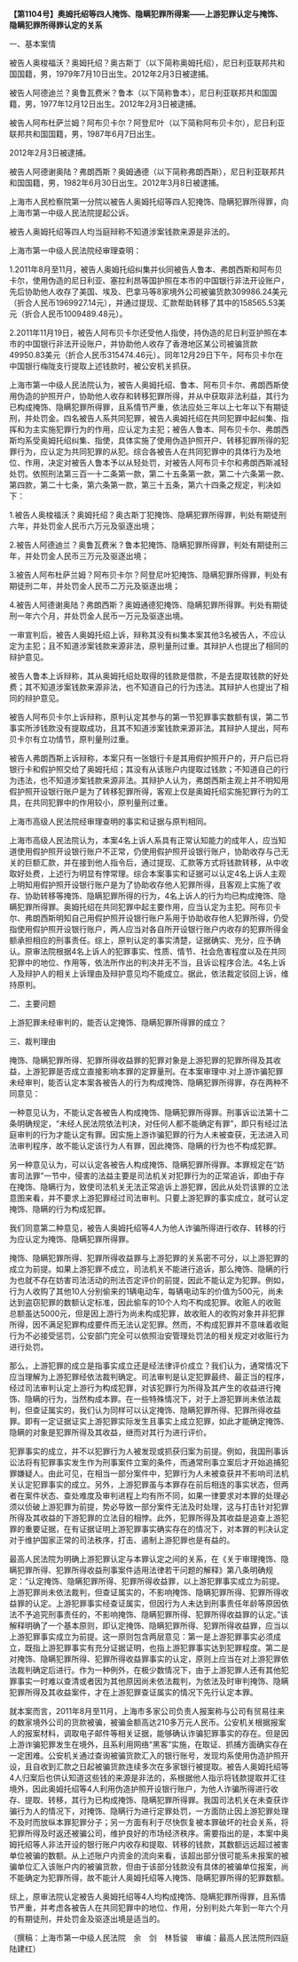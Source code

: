 **【第1104号】奥姆托绍等四人掩饰、隐瞒犯罪所得案——上游犯罪认定与掩饰、隐瞒犯罪所得罪认定的关系**

一、基本案情

被告人奥梭福沃？奥姆托绍？奥古斯丁（以下简称奥姆托绍），尼日利亚联邦共和国国籍，男，1979年7月10日出生。2012年2月3日被逮捕。

被告人阿德迪兰？奥鲁瓦费米？鲁本（以下简称鲁本），尼日利亚联邦共和国国籍，男，1977年12月12日出生。2012年2月3日被逮捕。

被告人阿布杜萨兰姆？阿布贝卡尔？阿登尼叶（以下简称阿布贝卡尔），尼日利亚联邦共和国国籍，男，1987年6月7日出生。

2012年2月3日被逮捕。

被告人阿德谢奥陆？弗朗西斯？奥姆通德（以下简称弗朗西斯），尼日利亚联邦共和国国籍，男，1982年6月30日出生。2012年3月8日被逮捕。

上海市人民检察院第一分院以被告人奥姆托绍等四人犯掩饰、隐瞒犯罪所得罪，向上海市第一中级人民法院提起公诉。

被告人奥姆托绍等四人均当庭辩称不知道涉案钱款来源是非法的。

上海市第一中级人民法院经审理查明：

1.2011年8月至11月，被告人奥姆托绍纠集并伙同被告人鲁本、弗朗西斯和阿布贝卡尔，使用伪造的尼日利亚、塞拉利昂等国护照在本市的中国银行非法开设账户，先后协助他人收存了美国、埃及、巴拿马等8家境外公司被骗货款309986.24美元（折合人民币1969927.14元），并通过提现、汇款帮助转移了其中的158565.53美元（折合人民币1009489.48元）。

2.2011年11月19日，被告人阿布贝卡尔还受他人指使，持伪造的尼日利亚护照在本市的中国银行非法开设账户，并协助他人收存了香港地区某公司被骗货款49950.83美元（折合人民币315474.46元）。同年12月29日下午，阿布贝卡尔在中国银行梅陇支行提取上述钱款时，被公安机关抓获。

上海市第一中级人民法院认为，被告人奥姆托绍、鲁本、阿布贝卡尔、弗朗西斯使用伪造的护照开户，协助他人收存和转移犯罪所得，并从中获取非法利益，其行为已构成掩饰、隐瞒犯罪所得罪，且系情节严重，依法应处三年以上七年以下有期徒刑，并处罚金。四名被告人系共同犯罪，被告人奥姆托绍在共同犯罪中起纠集、指挥和为主实施犯罪行为的作用，应认定为主犯；被告人鲁本、阿布贝卡尔、弗朗西斯均系受奥姆托绍纠集、指使，具体实施了使用伪造护照开户、转移犯罪所得的犯罪行为，应认定为共同犯罪的从犯。综合各被告人在共同犯罪中的具体行为及地位、作用，决定对被告人鲁本予以从轻处罚，对被告人阿布贝卡尔和弗朗西斯减轻处罚。依照刑法第三百一十二条第一款，第二十五条第一款，第二十六条第一款、第四款，第二十七条，第六条第一款，第三十五条，第六十四条之规定，判决如下：

1.被告人奥梭福沃？奥姆托绍？奥古斯丁犯掩饰、隐瞒犯罪所得罪，判处有期徒刑六年，并处罚金人民币六万元及驱逐出境；

2.被告人阿德迪兰？奥鲁瓦费米？鲁本犯掩饰、隐瞒犯罪所得罪，判处有期徒刑三年，并处罚金人民币三万元及驱逐出境；

3.被告人阿布杜萨兰姆？阿布贝卡尔？阿登尼叶犯掩饰、隐瞒犯罪所得罪，判处有期徒刑二年，并处罚金人民币二万元及驱逐出境；

4.被告人阿德谢奥陆？弗朗西斯？奥姆通德犯掩饰、隐瞒犯罪所得罪。判处有期徒刑一年六个月，并处罚金人民币一万元及驱逐出境。

一审宣判后，被告人奥姆托绍上诉，辩称其没有纠集本案其他3名被告人，不应认定为主犯；且不知道涉案钱款来源非法，原判量刑过重。其辩护人也提出了相同的辩护意见。

被告人鲁本上诉辩称，其从奥姆托绍处取得的钱款是借款，不是去提取钱款的好处费；其不知道涉案钱款来源非法，也不知道自己的行为违法。其辩护人也提出了相同的辩护意见。

被告人阿布贝卡尔上诉辩称，原判认定其参与的第一节犯罪事实数额有误，第二节事实所涉钱款没有提取成功，且其不知道涉案钱款来源非法。其辩护人提出，阿布贝卡尔有立功情节，原判量刑过重。

被告人弗朗西斯上诉辩称，本案只有一张银行卡是其用假护照开户的，开户后已将银行卡和假护照交给了奥姆托绍；其没有从该账户内提取过钱款；不知道自己的行为违法，也不知道涉案钱款来源非法。其辩护人认为，弗朗西斯主观上并不明知用假护照开设银行账户是为了转移犯罪所得，客观上仅是奥姆托绍实施犯罪行为的工具，在共同犯罪中的作用较小，原判量刑过重。

上海市高级人民法院经审理查明的事实和证据与原判相同。

上海市高级人民法院认为，本案4名上诉人系具有正常认知能力的成年人，应当知道使用假护照开设银行账户不正常，仍使用假护照开设银行账户，协助收存与己无关的巨额汇款，并在接到他人指令后，通过提现、汇款等方式将钱款转移，从中收取好处费，上述行为明显有悖常理。综合本案事实和证据可以认定4名上诉人主观上明知用假护照开设银行账户是为了协助收存他人犯罪所得，且客观上实施了收存、协助转移等掩饰、隐瞒犯罪所得的行为，4名上诉人的行为均已构成掩饰、隐瞒犯罪所得罪。奥姆托绍在共同犯罪中起主要作用，应当认定为主犯。阿布贝卡尔、弗朗西斯明知自己用假护照开设银行账户系用于协助收存他人犯罪所得，仍受指使用假护照开设银行账户，两人应当对各自所开设银行账户内收存的犯罪所得金额承担相应的刑事责任。综上，原判认定的事实清楚，证据确实、充分，应予确认。原审法院根据4名上诉人的犯罪事实、性质、情节、社会危害程度以及在共同犯罪中的地位、作用等，依法所作出的判决并无不当，且诉讼程序合法。4名上诉人及辩护人的相关上诉理由及辩护意见均不能成立。据此，依法裁定驳回上诉，维持原判。

二、主要问题

上游犯罪未经审判的，能否认定掩饰、隐瞒犯罪所得罪的成立？

三、裁判理由

掩饰、隐瞒犯罪所得、犯罪所得收益罪的犯罪对象是上游犯罪的犯罪所得及其收益，上游犯罪是否成立直接影响本罪的定罪量刑。在本案审理中.对上游诈骗犯罪未经审判，能否认定本案各被告人的行为构成掩饰、隐瞒犯罪所得罪，存在两种不同意见：

一种意见认为，不能认定各被告人构成掩饰、隐瞒犯罪所得罪。刑事诉讼法第十二条明确规定，“未经人民法院依法判决，对任何人都不能确定有罪”，即只有经过法庭审判的行为才能认定有罪。因实施上游诈骗犯罪的行为人未被查获，无法进入司法审判程序，故不能认定该行为人有罪，因此掩饰、隐瞒的行为也不构成犯罪。

另一种意见认为，可以认定各被告人构成掩饰、隐瞒犯罪所得罪。本罪规定在“妨害司法罪”一节中，侵害的法益主要是司法机关对犯罪行为的正常追诉，即由于存在掩饰、隐瞒行为，致使司法机关无法正常追诉上游犯罪，因此从处罚该罪的立法意图来看，并不要求上游犯罪经过司法审判。只要上游犯罪的事实成立，就可认定掩饰、隐瞒的行为构成犯罪。

我们同意第二种意见，被告人奥姆托绍等4人为他人诈骗所得进行收存、转移的行为应认定为掩饰、隐瞒犯罪所得罪。

掩饰、隐瞒犯罪所得、犯罪所得收益罪与上游犯罪的关系密不可分，以上游犯罪的成立为前提。如果上游犯罪不成立，司法机关不能进行追诉，那么掩饰、隐瞒的行为也就不存在妨害司法活动的刑法否定评价的前提，因此不能认定为犯罪。例如，行为人收购了其他10人分别偷来的1辆电动车，每辆电动车的价值为500元，尚未达到盗窃犯罪的数额认定标准，因此偷车的10个人均不构成犯罪。收赃人的收赃总额虽达5000元，但是因上游行为尚未构成犯罪，故收赃人的收购对象并非犯罪所得，因不满足犯罪构成要件而无法认定犯罪。然而，不构成犯罪并不意味着收赃行为不必接受惩罚，公安部门完全可以依照治安管理处罚法的相关规定对收赃行为进行处罚。

那么，上游犯罪的成立是指事实成立还是经法律评价成立？我们认为，通常情况下应当理解为上游犯罪经依法裁判确定。司法审判是认定犯罪最终、最正当的程序，经过司法审判认定上游行为构成犯罪，对该犯罪行为所得及其产生的收益进行掩饰、隐瞒的行为，当然构成本罪。在一些特殊情况下，对于上游犯罪尚未依法裁判，但查证属实的，我们认为同样可以认定掩饰、隐瞒犯罪所得、犯罪所得收益罪。即有一定证据证实上游犯罪实际发生且事实上成立犯罪，如此才能确定掩饰、隐瞒的对象是犯罪所得及其收益，继而对其行为进行评价。

犯罪事实的成立，并不以犯罪行为人被发现或抓获归案为前提。例如，我国刑事诉讼法将有犯罪事实发生作为刑事案件立案的条件，而通常刑事立案后才开始追捕犯罪嫌疑人。由此可见，在相当一部分案件中，犯罪行为人未被查获并不影响司法机关认定犯罪事实的成立。另外，上游犯罪虽与本罪存在前后相连的事实状态，但两者在案件状态、查处难度及审判进程上均有所不同，如果一律要求对本罪的处理必须以侦破上游犯罪为前提，势必导致一部分案件无法及时处理，这与打击针对犯罪所得及其收益的下游犯罪的立法目的相悖。此外，犯罪所得及其收益是追查上游犯罪的重要证据，在有证据证明上游犯罪事实确实存在的情况下，对本罪的判决认定对于维护国家正常的司法秩序，打击、遏制上游犯罪也是有益的。

最高人民法院为明确上游犯罪认定与本罪认定之间的关系，在《关于审理掩饰、隐瞒犯罪所得、犯罪所得收益刑事案件适用法律若干问题的解释》第八条明确规定：“认定掩饰、隐瞒犯罪所得、犯罪所得收益罪，以上游犯罪事实成立为前提。上游犯罪尚未依法裁判，但查证属实的，不影响掩饰、隐瞒犯罪所得、犯罪所得收益罪的认定。上游犯罪事实经查证属实，但因行为人未达到刑事责任年龄等原因依法不予追究刑事责任的，不影响掩饰、隐瞒犯罪所得、犯罪所得收益罪的认定。”该解释明确了一个基本原则，即认定掩饰、隐瞒犯罪所得、犯罪所得收益罪，应当以上游犯罪事实成立为前提。这一原则包含两层意见：第一是上游犯罪事实必须成立，既指上游犯罪事实有充分证据证明，也指上游犯罪事实达到犯罪程度。第二是对掩饰、隐瞒犯罪所得、犯罪所得收益罪事实的认定，原则上应当在对上游犯罪依法裁判确定后进行。作为一种例外，在极少数情况下，由于上游犯罪人还有其他犯罪事实一时难以查清或者因为其他原因尚未依法裁判，为依法及时审判掩饰、隐瞒犯罪所得及其收益案件，才在上游犯罪查证属实的情况下先行认定本罪。

就本案而言，2011年8月至11月，上海市多家公司负责人报案称与公司有贸易往来的数家境外公司的货款被骗，被骗金额高达210多万元人民币。公安机关根据报案人的报案材料，调取电子邮件等相关证据，能够确认诈骗犯罪事实的存在。但是因上游诈骗犯罪发生在境外，且系利用网络“黑客”实施，在取证、抓捕方面确实存在一定困难。公安机关通过查询被骗货款汇入的银行账号，发现均系使用伪造护照开设，且自收到汇款之日起被骗货款连续多次在多家银行被提取。被告人奥姆托绍等4人归案后也供认知道这些钱的来源是非法的，系根据他人指示将钱款提取并汇往境外，因此奥姆托绍等4人利用伪造护照开设银行账户，为他人诈骗所得进行收存、提取、转移，其行为已构成掩饰、隐瞒犯罪所得罪。我国司法机关在未查获诈骗行为人的情况下，对掩饰、隐瞒行为进行定罪处罚，一方面防止因上游犯罪处理不及时而放纵本罪犯罪分子；另一方面有利于尽快恢复被本罪破坏的社会关系，将犯罪所得及时返还被骗公司，维护良好的市场经济秩序。需要指出的是，本案中奥姆托绍等人非法开设的银行账户内收存和提取、转移的钱款，其数额远远超过被害单位被骗的数额。从上述账户内资金的流向来看，该超出部分很可能系未报案的被骗单位汇入该账户内的被骗货款，但由于该部分钱款没有具体的被骗单位报案，尚不能确定为犯罪所得，故不能计人奥姆托绍等人掩饰、隐瞒犯罪所得的犯罪数额。

综上，原审法院认定被告人奥姆托绍等4人均构成掩饰、隐瞒犯罪所得罪，且系情节严重，并考虑各被告人在共同犯罪中的地位、作用，分别判处六年到一年六个月的有期徒刑，并处罚金及驱逐出境是适当的。

（撰稿：上海市第一中级人民法院　余　剑　林哲骏　审编：最高人民法院刑四庭　陆建红）